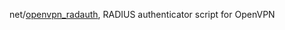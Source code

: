 net/[openvpn_radauth](http://www.wormhole.hu/~ice/openvpn_radauth/), RADIUS authenticator script for OpenVPN
